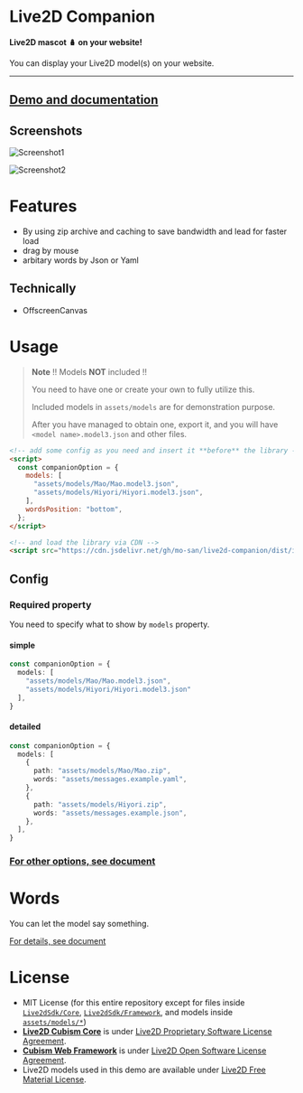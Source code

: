 # Live2D Companion

**Live2D mascot 🪆 on your website!**

You can display your Live2D model(s) on your website.

---

## [Demo and documentation][Demo]

## Screenshots

![Screenshot1]()

![Screenshot2]()

# Features

- By using zip archive and caching to save bandwidth and lead for faster load
- drag by mouse
- arbitary words by Json or Yaml

## Technically
- OffscreenCanvas

# Usage

> **Note**
> !! Models **NOT** included !!
>
> You need to have one or create your own to fully utilize this.
>
> Included models in `assets/models` are for demonstration purpose.
>
> After you have managed to obtain one, export it, and you will have `<model name>.model3.json` and other files.

```html
<!-- add some config as you need and insert it **before** the library -->
<script>
  const companionOption = {
    models: [
      "assets/models/Mao/Mao.model3.json",
      "assets/models/Hiyori/Hiyori.model3.json",
    ],
    wordsPosition: "bottom",
  };
</script>

<!-- and load the library via CDN -->
<script src="https://cdn.jsdelivr.net/gh/mo-san/live2d-companion/dist/indes.js"></script>
```


## Config

### Required property

You need to specify what to show by `models` property.

#### simple
```typescript
const companionOption = {
  models: [
    "assets/models/Mao/Mao.model3.json",
    "assets/models/Hiyori/Hiyori.model3.json"
  ],
}
```

#### detailed
```typescript
const companionOption = {
  models: [
    {
      path: "assets/models/Mao/Mao.zip",
      words: "assets/messages.example.yaml",
    },
    {
      path: "assets/models/Hiyori.zip",
      words: "assets/messages.example.json",
    },
  ],
}
```

### [For other options, see document][Options]

# Words

You can let the model say something.

[For details, see document][Words]

# License

- MIT License (for this entire repository except for files inside [`Live2dSdk/Core`](Live2dSdk/Core), [`Live2dSdk/Framework`](Live2dSdk/Framework), and models inside [`assets/models/*`](assets/models))
- **[Live2D Cubism Core](https://www.live2d.com/en/download/cubism-sdk/download-web/)** is under [Live2D Proprietary Software License Agreement](https://www.live2d.com/eula/live2d-proprietary-software-license-agreement_en.html).
- **[Cubism Web Framework](https://github.com/Live2D/CubismWebFramework)** is under [Live2D Open Software License Agreement](https://www.live2d.com/eula/live2d-open-software-license-agreement_en.html).
- Live2D models used in this demo are available under [Live2D Free Material License](https://www.live2d.com/eula/live2d-free-material-license-agreement_en.html).

[Demo]: https://mo-san.github.io/live2d-companion/
[Options]: https://mo-san.github.io/live2d-companion/options
[Words]: https://mo-san.github.io/live2d-companion/words
